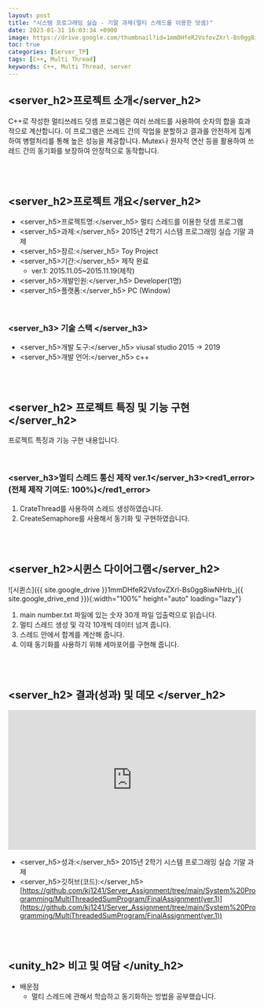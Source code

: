```yaml
---
layout: post
title: "시스템 프로그래밍 실습 - 기말 과제(멀티 스레드를 이용한 덧셈)"
date: 2023-01-31 16:03:34 +0900
image: https://drive.google.com/thumbnail?id=1mmDHfeR2VsfovZXrl-Bs0gg8iwNHrb_j
toc: true
categories: [Server_TP]
tags: [C++, Multi Thread]
keywords: C++, Multi Thread, server
---
```


## <server_h2>프로젝트 소개</server_h2>

C++로 작성한 멀티쓰레드 덧셈 프로그램은 여러 쓰레드를 사용하여 숫자의 합을 효과적으로 계산합니다. 이 프로그램은 쓰레드 간의 작업을 분할하고 결과를 안전하게 집계하여 병렬처리를 통해 높은 성능을 제공합니다. Mutex나 원자적 연산 등을 활용하여 쓰레드 간의 동기화를 보장하여 안정적으로 동작합니다.

<br>
<br>

## <server_h2>프로젝트 개요</server_h2>

- <span><server_h5>프로젝트명:</server_h5> 멀티 스레드를 이용한 덧셈 프로그램 </span>
- <span><server_h5>과제:</server_h5> 2015년 2학기 시스템 프로그래밍 실습 기말 과제</span>
- <span><server_h5>장르:</server_h5> Toy Project</span>
- <span><server_h5>기간:</server_h5> 제작 완료</span>
    - ver.1: 2015.11.05~2015.11.19(제작)
- <span><server_h5>개발인원:</server_h5> Developer(1명)</span>
- <span><server_h5>플랫폼:</server_h5> PC (Window)</span>

<br>

### <server_h3> 기술 스택 </server_h3>

- <span><server_h5>개발 도구:</server_h5> viusal studio 2015 → 2019  </span>
- <span><server_h5>개발 언어:</server_h5> c++  </span>

<br>
<br>

## <server_h2> 프로젝트 특징 및 기능 구현 </server_h2>

프로젝트 특징과 기능 구현 내용입니다.

<br>

### <server_h3>멀티 스레드 통신 제작 ver.1</server_h3><red1_error> (전체 제작 기여도: 100%)</red1_error>

1. CrateThread를 사용하여 스레드 생성하였습니다.
2. CreateSemaphore를 사용해서 동기화 및 구현하였습니다.

<br>
<br>

## <server_h2>시퀸스 다이어그램</server_h2>

![시퀸스]({{ site.google_drive }}1mmDHfeR2VsfovZXrl-Bs0gg8iwNHrb_j{{ site.google_drive_end }}){:width="100%" height="auto" loading="lazy"}

1. main number.txt 파일에 있는 숫자 30개 파일 입출력으로 읽습니다.
2. 멀티 스레드 생성 및 각각 10개씩 데이터 넘겨 줍니다.
3. 스레드 안에서 합계를 계산해 줍니다.
4. 이때 동기화를 사용하기 위해 세마포어를 구현해 줍니다.

<br>
<br>

## <server_h2> 결과(성과) 및 데모 </server_h2>

<iframe  width="100%" style="aspect-ratio:16/9" src="https://www.youtube.com/embed/apWhZFFAme8" title="멀티스레드 덧셈 프로그램 제작(화질 개선)" frameborder="0" allow="accelerometer; autoplay; clipboard-write; encrypted-media; gyroscope; picture-in-picture; web-share" allowfullscreen></iframe>

- <span><server_h5>성과:</server_h5> 2015년 2학기 시스템 프로그래밍 실습 기말 과제 </span>
- <span><server_h5>깃허브(코드):</server_h5> [https://github.com/kj1241/Server_Assignment/tree/main/System%20Programming/MultiThreadedSumProgram/FinalAssignment(ver.1)](https://github.com/kj1241/Server_Assignment/tree/main/System%20Programming/MultiThreadedSumProgram/FinalAssignment(ver.1))</span>

<br>
<br>

## <unity_h2> 비고 및 여담 </unity_h2>

- 배운점
    - 멀티 스레드에 관해서 학습하고 동기화하는 방법을 공부했습니다.